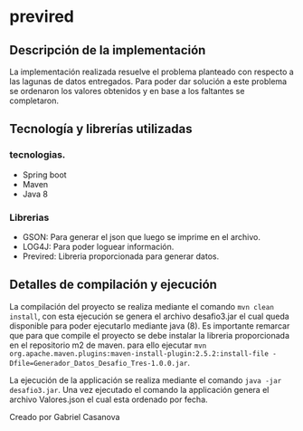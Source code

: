 # previred

## Descripción de la implementación
La implementación realizada resuelve el problema planteado con respecto a las lagunas de datos entregados.  Para poder dar solución a este problema se ordenaron los valores obtenidos y en base a los faltantes se completaron.

## Tecnología y librerías utilizadas

### tecnologias. 
* Spring boot
* Maven
* Java 8

### Librerias

* GSON: Para generar el json que luego se imprime en el archivo. 
* LOG4J: Para poder loguear información. 
* Previred: Libreria proporcionada para generar datos.

## Detalles de compilación y ejecución
La compilación del proyecto se realiza mediante el comando `mvn clean install`, con esta ejecución se genera el archivo desafio3.jar el cual queda disponible para poder ejecutarlo mediante java (8).
Es importante remarcar que para que compile el proyecto se debe instalar la libreria proporcionada en el repositorio m2 de maven.  para ello ejecutar `mvn org.apache.maven.plugins:maven-install-plugin:2.5.2:install-file -Dfile=Generador_Datos_Desafio_Tres-1.0.0.jar`.

La ejecución de la applicación se realiza mediante el comando `java -jar desafio3.jar`. Una vez ejecutado el comando la applicación genera el archivo Valores.json el cual esta ordenado por fecha.

Creado por Gabriel Casanova
